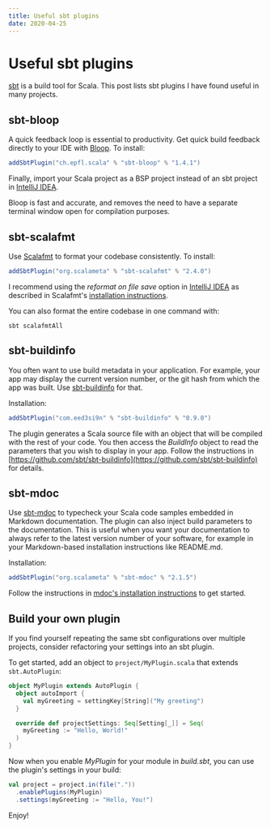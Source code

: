 ```yaml
---
title: Useful sbt plugins
date: 2020-04-25
---
```

# Useful sbt plugins

[sbt](https://www.scala-sbt.org/) is a build tool for Scala. This post lists sbt plugins I have found useful in many
projects.

## sbt-bloop

A quick feedback loop is essential to productivity. Get quick build feedback directly to your IDE with 
[Bloop](https://scalacenter.github.io/bloop/). To install:

```scala ignore
addSbtPlugin("ch.epfl.scala" % "sbt-bloop" % "1.4.1")
```

Finally, import your Scala project as a BSP project instead of an sbt project in 
[IntelliJ IDEA](https://www.jetbrains.com/idea/). 

Bloop is fast and accurate, and removes the need to have a separate terminal window open for compilation purposes.

## sbt-scalafmt

Use [Scalafmt](https://scalameta.org/scalafmt/) to format your codebase consistently. To install:

```scala ignore
addSbtPlugin("org.scalameta" % "sbt-scalafmt" % "2.4.0")
```

I recommend using the *reformat on file save* option in [IntelliJ IDEA](https://www.jetbrains.com/idea/) as described 
in Scalafmt's [installation instructions](https://scalameta.org/scalafmt/docs/installation.html).

You can also format the entire codebase in one command with:

    sbt scalafmtAll

## sbt-buildinfo

You often want to use build metadata in your application. For example, your app may display the current 
version number, or the git hash from which the app was built. Use [sbt-buildinfo](https://github.com/sbt/sbt-buildinfo)
for that.

Installation:

```scala ignore
addSbtPlugin("com.eed3si9n" % "sbt-buildinfo" % "0.9.0")
```

The plugin generates a Scala source file with an object that will be compiled with the rest of your code. You then
access the *BuildInfo* object to read the parameters that you wish to display in your app. Follow the instructions 
in [https://github.com/sbt/sbt-buildinfo](https://github.com/sbt/sbt-buildinfo) for details.

## sbt-mdoc

Use [sbt-mdoc](https://scalameta.org/mdoc/) to typecheck your Scala code samples embedded in Markdown documentation. 
The plugin can also inject build parameters to the documentation. This is useful when you want your documentation to
always refer to the latest version number of your software, for example in your Markdown-based installation instructions 
like README.md.

Installation:

```scala ignore
addSbtPlugin("org.scalameta" % "sbt-mdoc" % "2.1.5")
```

Follow the instructions in [mdoc's installation instructions](https://scalameta.org/mdoc/docs/installation.html) to 
get started.

## Build your own plugin

If you find yourself repeating the same sbt configurations over multiple projects, consider refactoring your settings
 into an sbt plugin.

To get started, add an object to `project/MyPlugin.scala` that extends `sbt.AutoPlugin`:

```scala ignore
object MyPlugin extends AutoPlugin {
  object autoImport {
    val myGreeting = settingKey[String]("My greeting")
  }

  override def projectSettings: Seq[Setting[_]] = Seq(
    myGreeting := "Hello, World!"
  )
}
```

Now when you enable *MyPlugin* for your module in *build.sbt*, you can use the plugin's settings in your build:

```scala ignore
val project = project.in(file("."))
  .enablePlugins(MyPlugin)
  .settings(myGreeting := "Hello, You!")
```

Enjoy!
